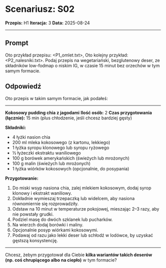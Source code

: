 ﻿# Scenariusz: S02
**Przepis:** H1
**Iteracja:** 3
**Data:** 2025-08-24

---

## Prompt
Oto przykład przepisu: <P1_omlet.txt>, Oto kolejny przykład: <P2_nalesniki.txt>. Podaj przepis na wegetariański, bezglutenowy deser, ze składników low-fodmap o niskim IG, w czasie 15 minut bez orzechów w tym samym formacie.


## Odpowiedź
Oto przepis w takim samym formacie, jak podałeś:

---

**Kokosowy pudding chia z jagodami**
**Ilość osób:** 2
**Czas przygotowania (łącznie):** 15 min (plus chłodzenie, jeśli chcesz bardziej gęsty)

**Składniki:**

* 4 łyżki nasion chia
* 200 ml mleka kokosowego (z kartonu, lekkiego)
* 1 łyżka syropu klonowego lub syropu ryżowego
* ½ łyżeczki ekstraktu waniliowego
* 100 g borówek amerykańskich (świeżych lub mrożonych)
* 100 g malin (świeżych lub mrożonych)
* 1 łyżka wiórków kokosowych (opcjonalnie, do posypania)

**Przygotowanie:**

1. Do miski wsyp nasiona chia, zalej mlekiem kokosowym, dodaj syrop klonowy i ekstrakt waniliowy.
2. Dokładnie wymieszaj trzepaczką lub widelcem, aby nasiona równomiernie się rozprowadziły.
3. Odstaw na 10 minut w temperaturze pokojowej, mieszając 2–3 razy, aby nie powstały grudki.
4. Podziel masę do dwóch szklanek lub pucharków.
5. Na wierzch dodaj borówki i maliny.
6. Opcjonalnie posyp wiórkami kokosowymi.
7. Podawaj od razu jako lekki deser lub schłodź w lodówce, by uzyskać gęstszą konsystencję.

---

Chcesz, żebym przygotował dla Ciebie **kilka wariantów takich deserów (np. coś chrupiącego albo na ciepło)** w tym formacie?
